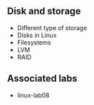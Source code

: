 ## Disk and storage

- Different type of storage
- Disks in Linux
- Filesystems
- LVM
- RAID

## Associated labs 

- linux-lab08
